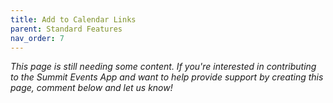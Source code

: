```yaml
---
title: Add to Calendar Links
parent: Standard Features
nav_order: 7
---
```



*This page is still needing some content. If you're interested in contributing to the Summit Events App and want to help provide support by creating this page, comment below and let us know!*
